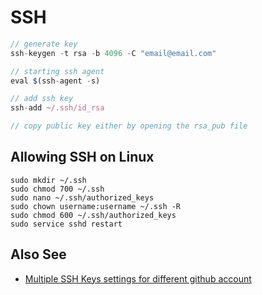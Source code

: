 # SSH

```javascript
// generate key
ssh-keygen -t rsa -b 4096 -C "email@email.com"

// starting ssh agent
eval $(ssh-agent -s)

// add ssh key
ssh-add ~/.ssh/id_rsa

// copy public key either by opening the rsa_pub file
```

## Allowing SSH on Linux

```
sudo mkdir ~/.ssh
sudo chmod 700 ~/.ssh
sudo nano ~/.ssh/authorized_keys
sudo chown username:username ~/.ssh -R
sudo chmod 600 ~/.ssh/authorized_keys
sudo service sshd restart
```



## Also See

* [Multiple SSH Keys settings for different github account](https://gist.github.com/jexchan/2351996)


